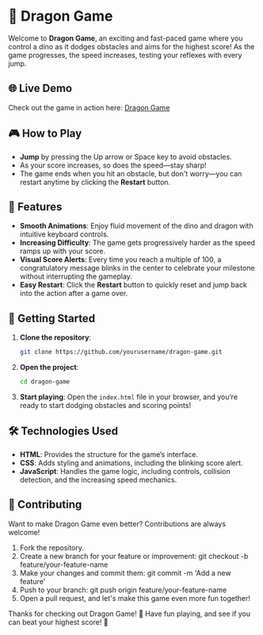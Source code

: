 # 🐉 Dragon Game

Welcome to **Dragon Game**, an exciting and fast-paced game where you control a dino as it dodges obstacles and aims for the highest score! As the game progresses, the speed increases, testing your reflexes with every jump.

## 🌐 Live Demo

Check out the game in action here: [Dragon Game](https://adityagupta84.github.io/Dragon_Game/)

## 🎮 How to Play

- **Jump** by pressing the Up arrow or Space key to avoid obstacles.
- As your score increases, so does the speed—stay sharp!
- The game ends when you hit an obstacle, but don't worry—you can restart anytime by clicking the **Restart** button.

## 🚀 Features

- **Smooth Animations**: Enjoy fluid movement of the dino and dragon with intuitive keyboard controls.
- **Increasing Difficulty**: The game gets progressively harder as the speed ramps up with your score.
- **Visual Score Alerts**: Every time you reach a multiple of 100, a congratulatory message blinks in the center to celebrate your milestone without interrupting the gameplay.
- **Easy Restart**: Click the **Restart** button to quickly reset and jump back into the action after a game over.

## 🌟 Getting Started

1. **Clone the repository**:
   ```bash
   git clone https://github.com/yourusername/dragon-game.git
   ```

2. **Open the project**:
   ```bash
   cd dragon-game
   ```

3. **Start playing**:
   Open the `index.html` file in your browser, and you’re ready to start dodging obstacles and scoring points!

## 🛠️ Technologies Used

- **HTML**: Provides the structure for the game’s interface.
- **CSS**: Adds styling and animations, including the blinking score alert.
- **JavaScript**: Handles the game logic, including controls, collision detection, and the increasing speed mechanics.

## 🤝 Contributing

Want to make Dragon Game even better? Contributions are always welcome!

1. Fork the repository.
2. Create a new branch for your feature or improvement: git checkout -b feature/your-feature-name
3. Make your changes and commit them: git commit -m 'Add a new feature'
4. Push to your branch: git push origin feature/your-feature-name
5. Open a pull request, and let's make this game even more fun together!

Thanks for checking out Dragon Game! 🐉 Have fun playing, and see if you can beat your highest score! 🚀
